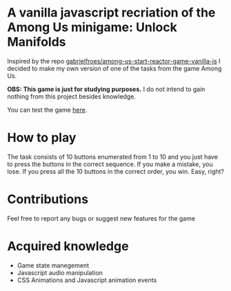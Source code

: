 # A vanilla javascript recriation of the Among Us minigame: Unlock Manifolds
Inspired by the repo [gabrielfroes/among-us-start-reactor-game-vanilla-js](https://github.com/gabrielfroes/among-us-start-reactor-game-vanilla-js) I decided to make
my own version of one of the tasks from the game Among Us.

**OBS: This game is just for studying purposes.** I do not intend to gain nothing from this project besides knowledge.

You can test the game [here](https://unlock-manifolds.netlify.app/).

# How to play
The task consists of 10 buttons enumerated from 1 to 10 and you just have to press the buttons in the correct sequence. If you make a mistake, you lose. If you
press all the 10 buttons in the correct order, you win. Easy, right?

# Contributions
Feel free to report any bugs or suggest new features for the game

# Acquired knowledge
- Game state manegement
- Javascript audio manipulation
- CSS Animations and Javascript animation events
